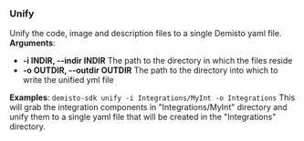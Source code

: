 ### Unify

Unify the code, image and description files to a single Demisto yaml file.
**Arguments**:
* **-i INDIR, --indir INDIR**
  The path to the directory in which the files reside
* **-o OUTDIR, --outdir OUTDIR**
  The path to the directory into which to write the unified yml file

**Examples**:
`demisto-sdk unify -i Integrations/MyInt -o Integrations`
This will grab the integration components in "Integrations/MyInt" directory and unify them to a single yaml file
that will be created in the "Integrations" directory.
